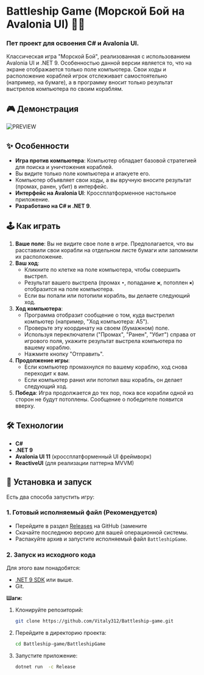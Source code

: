 # Battleship Game (Морской Бой на Avalonia UI) 🚢💥

### Пет проект для освоения C# и Avalonia UI.
Классическая игра "Морской Бой", реализованная с использованием Avalonia UI и .NET 9.
Особенностью данной версии является то, что на экране отображается только поле компьютера. Свои ходы и расположение
кораблей игрок отслеживает самостоятельно (например, на бумаге), а в программу вносит только результат выстрелов
компьютера по своим кораблям.

## 🎮 Демонстрация
![PREVIEW](https://ibb.co/KpmpSYzs)

## ✨ Особенности

* **Игра против компьютера**: Компьютер обладает базовой стратегией для поиска и уничтожения кораблей.
* Вы видите только поле компьютера и атакуете его.
* Компьютер объявляет свои ходы, а вы вручную вносите результат (промах, ранен, убит) в интерфейс.
* **Интерфейс на Avalonia UI**: Кроссплатформенное настольное приложение.
* **Разработано на C# и .NET 9**.

## 🕹️ Как играть

1. **Ваше поле**: Вы не видите свое поле в игре. Предполагается, что вы расставили свои корабли на отдельном листе
   бумаги или запомнили их расположение.
2. **Ваш ход**:
    * Кликните по клетке на поле компьютера, чтобы совершить выстрел.
    * Результат вашего выстрела (промах `•`, попадание `❌`, потоплен `✖`) отобразится на поле компьютера.
    * Если вы попали или потопили корабль, вы делаете следующий ход.
3. **Ход компьютера**:
    * Программа отобразит сообщение о том, куда выстрелил компьютер (например, "Ход компьютера: А5").
    * Проверьте эту координату на своем (бумажном) поле.
    * Используя переключатели ("Промах", "Ранен", "Убит") справа от игрового поля, укажите результат выстрела компьютера
      по вашему кораблю.
    * Нажмите кнопку "Отправить".
4. **Продолжение игры**:
    * Если компьютер промахнулся по вашему кораблю, ход снова переходит к вам.
    * Если компьютер ранил или потопил ваш корабль, он делает следующий ход.
5. **Победа**: Игра продолжается до тех пор, пока все корабли одной из сторон не будут потоплены. Сообщение о победителе
   появится вверху.

## 🛠️ Технологии

* **C#**
* **.NET 9**
* **Avalonia UI 11** (кроссплатформенный UI фреймворк)
* **ReactiveUI** (для реализации паттерна MVVM)

## 🚀 Установка и запуск

Есть два способа запустить игру:

### 1. Готовый исполняемый файл (Рекомендуется)

* Перейдите в раздел [Releases](https://github.com/Vitaly312/Battleship-game/releases) на GitHub (замените
* Скачайте последнюю версию для вашей операционной системы.
* Распакуйте архив и запустите исполняемый файл `BattleshipGame`.

### 2. Запуск из исходного кода

Для этого вам понадобятся:

* [.NET 9 SDK](https://dotnet.microsoft.com/download/dotnet/9.0) или выше.
* Git.

**Шаги:**

1. Клонируйте репозиторий:
   ```bash
   git clone https://github.com/Vitaly312/Battleship-game.git
   ```
2. Перейдите в директорию проекта:
   ```bash
   cd Battleship-game/BattleshipGame 
   ```
3. Запустите приложение:
   ```bash
   dotnet run  -c Release
   ```
